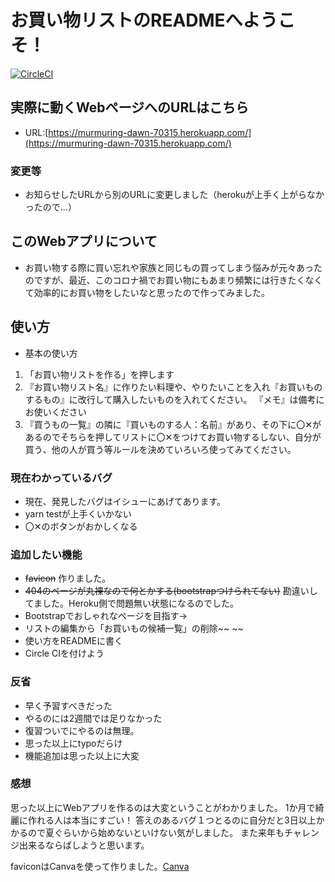 # お買い物リストのREADMEへようこそ！ 
[![CircleCI](https://circleci.com/gh/natuume/https://github.com/natuume/shopping_list-yarn.svg?style=svg)](https://circleci.com/gh/natuume/https://github.com/natuume/shopping_list-yarn)
## 実際に動くWebページへのURLはこちら 
- URL:[https://murmuring-dawn-70315.herokuapp.com/](https://murmuring-dawn-70315.herokuapp.com/)

### 変更等 
- お知らせしたURLから別のURLに変更しました（herokuが上手く上がらなかったので…）

## このWebアプリについて 
- お買い物する際に買い忘れや家族と同じもの買ってしまう悩みが元々あったのですが、最近、このコロナ禍でお買い物にもあまり頻繁には行きたくなくて効率的にお買い物をしたいなと思ったので作ってみました。

## 使い方 
- 基本の使い方
 
 1. 「お買い物リストを作る」を押します 
 2. 『お買い物リスト名』に作りたい料理や、やりたいことを入れ『お買いものするもの』に改行して購入したいものを入れてください。 『メモ』は備考にお使いください 
 3. 『買うもの一覧』の隣に『買いものする人：名前』があり、その下に〇✕があるのでそちらを押してリストに〇✕をつけてお買い物するしない、自分が買う、他の人が買う等ルールを決めていろいろ使ってみてください。
 
### 現在わかっているバグ

- 現在、発見したバグはイシューにあげてあります。 
 - yarn testが上手くいかない 
 - 〇✕のボタンがおかしくなる
 

### 追加したい機能
 - ~~favicon~~ 作りました。
 - ~~404のページが丸裸なので何とかする(bootstrapつけられてない)~~ 勘違いしてました。Heroku側で問題無い状態になるのでした。
 - Bootstrapでおしゃれなページを目指す→
 - リストの編集から「お買いもの候補一覧」の削除~~ ~~
 - 使い方をREADMEに書く
 - Circle CIを付けよう

### 反省
 - 早く予習すべきだった
 - やるのには2週間では足りなかった
 - 復習ついでにやるのは無理。
 - 思った以上にtypoだらけ
 - 機能追加は思った以上に大変
 
### 感想
  思った以上にWebアプリを作るのは大変ということがわかりました。 1か月で綺麗に作れる人は本当にすごい！ 
  答えのあるバグ１つとるのに自分だと3日以上かかるので夏ぐらいから始めないといけない気がしました。
  また来年もチャレンジ出来るならばしようと思います。

faviconはCanvaを使って作りました。[Canva](https://www.canva.com/)